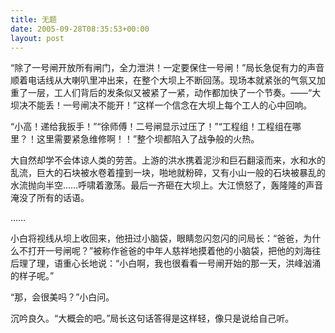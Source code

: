 ```yaml
---
title: 无题
date: 2005-09-28T08:35:53+00:00
layout: post
---
```

“除了一号闸开放所有闸门，全力泄洪！一定要保住一号闸！”局长急促有力的声音顺着电话线从大喇叭里冲出来，在整个大坝上不断回荡。现场本就紧张的气氛又加重了一层，工人们背后的发条似又被紧了一紧，动作都加快了一个节奏。——“大坝决不能丢！一号闸决不能开！”这样一个信念在大坝上每个工人的心中回响。

“小高！递给我扳手！”“徐师傅！二号闸显示过压了！”“工程组！工程组在哪里？！这里需要紧急维修啊！！”整个坝都陷入了战争般的火热。

大自然却学不会体谅人类的劳苦。上游的洪水携着泥沙和巨石翻滚而来，水和水的乱流，巨大的石块被水卷着撞到一块，啪地就粉碎，又有小山一般的石块被暴乱的水流抛向半空……呼啸着激荡。最后一齐砸在大坝上。大江愤怒了，轰隆隆的声音淹没了所有的话语。

……

小白将视线从坝上收回来，他扭过小脑袋，眼睛忽闪忽闪的问局长：“爸爸，为什么不打开一号闸呢？”被称作爸爸的中年人慈祥地摸着他的小脑袋，把他的刘海往后理了理，语重心长地说：“小白啊，我也很看看一号闸开始的那一天，洪峰汹涌的样子呢。”

“那，会很美吗？”小白问。

沉吟良久。“大概会的吧。”局长这句话答得是这样轻，像只是说给自己听。
